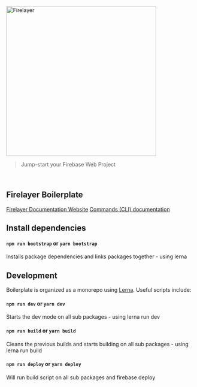<a href="https://firelayer.io/">
  <img src="https://user-images.githubusercontent.com/3942799/78354854-884c2780-75a4-11ea-9882-a716e2095e98.png" alt="Firelayer" width="400" />
</a>

> Jump-start your Firebase Web Project

<br/>

## Firelayer Boilerplate
[Firelayer Documentation Website](https://firelayer.io/docs)
[Commands (CLI) documentation](https://firelayer.io/docs/cli)

## Install dependencies

#### `npm run bootstrap` or `yarn bootstrap`
Installs package dependencies and links packages together - using lerna

## Development

Boilerplate is organized as a monorepo using [Lerna](https://lerna.js.org/). Useful scripts include:

#### `npm run dev` or `yarn dev`
Starts the dev mode on all sub packages - using lerna run dev

#### `npm run build` or `yarn build`
Cleans the previous builds and starts building on all sub packages - using lerna run build

#### `npm run deploy` or `yarn deploy`
Will run build script on all sub packages and firebase deploy
